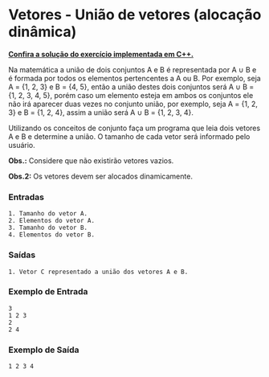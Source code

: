 # Vetores - União de vetores (alocação dinâmica)

**[Confira a solução do exercício implementada em C++.](02.cpp)**

Na matemática a união de dois conjuntos A e B é representada por A ∪ B e é formada por todos os elementos pertencentes a A ou B. Por exemplo, seja A = {1, 2, 3} e B = {4, 5}, então a união destes dois conjuntos será A ∪ B = {1, 2, 3, 4, 5}, porém caso um elemento esteja em ambos os conjuntos ele não irá aparecer duas vezes no conjunto união, por exemplo, seja A = {1, 2, 3} e B = {1, 2, 4}, assim a união será A ∪ B = {1, 2, 3, 4}.

Utilizando os conceitos de conjunto faça um programa que leia dois vetores A e B e determine a união. O tamanho de cada vetor será informado pelo usuário.

**Obs.:** Considere que não existirão vetores vazios.

**Obs.2:** Os vetores devem ser alocados dinamicamente.

### Entradas

```
1. Tamanho do vetor A.
2. Elementos do vetor A.
3. Tamanho do vetor B.
4. Elementos do vetor B.
```

### Saídas

```
1. Vetor C representado a união dos vetores A e B.
```

### Exemplo de Entrada

```
3
1 2 3
2
2 4
```

### Exemplo de Saída

```
1 2 3 4
```
